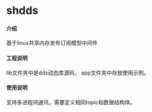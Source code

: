# shdds

#### 介绍
基于linux共享内存发布订阅模型中间件

#### 工程说明

lib文件夹中是dds动态库源码，
app文件夹中存放使用示例。

#### 使用说明
支持多进程间通讯，需要定义相同topic和数据结构体。

